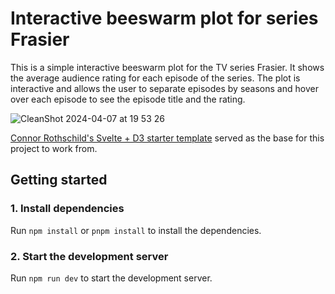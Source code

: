 # Interactive beeswarm plot for series Frasier

This is a simple interactive beeswarm plot for the TV series Frasier. It shows the average audience rating for each episode of the series. The plot is interactive and allows the user to separate episodes by seasons and hover over each episode to see the episode title and the rating.

![CleanShot 2024-04-07 at 19 53 26](https://github.com/allanwheeler/imdb-interactive-beeswarm/assets/54455196/e75ea178-a6df-474a-87a1-ce6dd30db0d0)

[Connor Rothschild's Svelte + D3 starter template](https://github.com/allanwheeler/svelte-visualization-template) served as the base for this project to work from. 

## Getting started

### 1. Install dependencies

Run `npm install` or `pnpm install` to install the dependencies.

### 2. Start the development server

Run `npm run dev` to start the development server.
